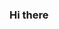 ### Hi there  

<!--
**OnerBerk/OnerBerk** is a ✨ _special_ ✨ repository because its `README.md` (this file) appears on your GitHub profile.
![Cover](https://github.com/NicolasBrondin/NicolasBrondin/blob/master/img/cover.jpg)
Here are some ideas to get you started:

- 🔭 I’m currently working on ...
- 🌱 I’m currently learning ...
- 👯 I’m looking to collaborate on ...
- 🤔 I’m looking for help with ...
- 💬 Ask me about ...
- 📫 How to reach me: ...
- 😄 Pronouns: ...
- ⚡ Fun fact: ...
-->
